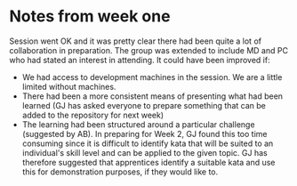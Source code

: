 # Notes from week one

Session went OK and it was pretty clear there had been quite a lot of collaboration in preparation. The group was extended to include MD and PC who had stated an interest in attending. It could have been improved if: 

* We had access to development machines in the session. We are a little limited without machines. 
* There had been a more consistent means of presenting what had been learned (GJ has asked everyone to prepare something that can be added to the repository for next week)
* The learning had been structured around a particular challenge (suggested by AB). In preparing for Week 2, GJ found this too time consuming since it is difficult to identify kata that will be suited to an individual's skill level and can be applied to the given topic. GJ has therefore suggested that apprentices identify a suitable kata and use this for demonstration purposes, if they would like to. 
